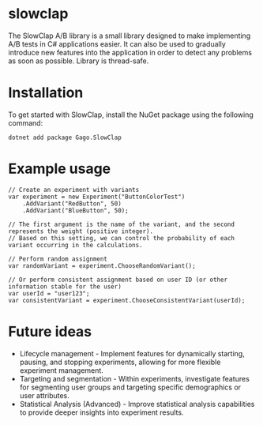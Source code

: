 # slowclap

The SlowClap A/B library is a small library designed to make implementing A/B tests in C# applications easier. It can also be used to gradually introduce new features into the application in order to detect any problems as soon as possible. Library is thread-safe.

# Installation

To get started with SlowClap, install the NuGet package using the following command:

```
dotnet add package Gago.SlowClap
```

# Example usage

```
// Create an experiment with variants
var experiment = new Experiment("ButtonColorTest")
    .AddVariant("RedButton", 50)
    .AddVariant("BlueButton", 50);

// The first argument is the name of the variant, and the second represents the weight (positive integer).
// Based on this setting, we can control the probability of each variant occurring in the calculations.

// Perform random assignment
var randomVariant = experiment.ChooseRandomVariant();

// Or perform consistent assignment based on user ID (or other information stable for the user)
var userId = "user123";
var consistentVariant = experiment.ChooseConsistentVariant(userId);
```

# Future ideas

- Lifecycle management - Implement features for dynamically starting, pausing, and stopping experiments, allowing for more flexible experiment management.
- Targeting and segmentation - Within experiments, investigate features for segmenting user groups and targeting specific demographics or user attributes.
- Statistical Analysis (Advanced) - Improve statistical analysis capabilities to provide deeper insights into experiment results.
